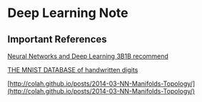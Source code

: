 # Deep Learning Note

## Important References

[Neural Networks and Deep Learning 3B1B recommend](http://neuralnetworksanddeeplearning.com/index.html)

[THE MNIST DATABASE of handwritten digits](http://yann.lecun.com/exdb/mnist/)

[http://colah.github.io/posts/2014-03-NN-Manifolds-Topology/](http://colah.github.io/posts/2014-03-NN-Manifolds-Topology/)
